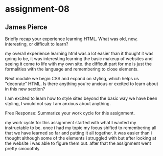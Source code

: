 # assignment-08
## James Pierce

Briefly recap your experience learning HTML. What was old, new, interesting, or difficult to learn?

my overall experience learning html was a lot easier than it thought it was going to be, it was interesting learning the basic makeup of websites and seeing it come to life with my own site. the difficult part for me is just the formalities with the language and remembering to close elements.


Next module we begin CSS and expand on styling, which helps us "decorate" HTML. Is there anything you're anxious or excited to learn about in this new section?

I am excited to learn how to style sites beyond the basic way we have been styling, I would not say I am anxious about anything.




Free Response: Summarize your work cycle for this assignment.

my work cycle for this assignment started with what I wanted my instructable to be. once i had my topic my focus shifted to remembering all that we have learned so far and putting it all together. it was easier than i thought although some of the elements i struggled with but after looking at the website i was able to figure them out. after that the assignment went pretty smooothly.
